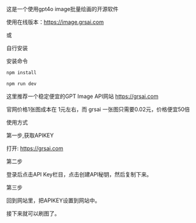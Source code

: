 
这是一个使用gpt4o image批量绘画的开源软件

使用在线版本：<a title="gpt4o image">https://image.grsai.com</a>

或

自行安装

安装命令

```bash
npm install

npm run dev
```

这里推荐一个稳定便宜的GPT Image API网站 https://grsai.com

官网价格1张图成本在 1元左右，而 grsai 一张图只需要0.02元，价格便宜50倍

使用方式

第一步,获取APIKEY

打开: <a title="grsai">https://grsai.com</a>

第二步

登录后点击API Key栏目，点击创建API秘钥，然后复制下来。

第三步

回到网站里，把APIKEY设置到网站中。

接下来就可以刷图了。